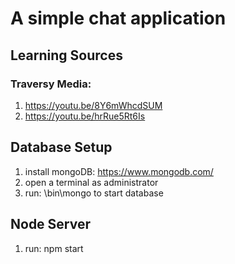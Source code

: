 # A simple chat application

## Learning Sources
### Traversy Media:
1. https://youtu.be/8Y6mWhcdSUM
2. https://youtu.be/hrRue5Rt6Is



## Database Setup
1. install mongoDB: https://www.mongodb.com/
2. open a terminal as administrator
3. run: \\bin\\mongo to start database

## Node Server
1.  run: npm start
